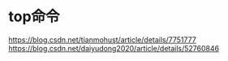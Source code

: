 # top命令

https://blog.csdn.net/tianmohust/article/details/7751777
https://blog.csdn.net/daiyudong2020/article/details/52760846

